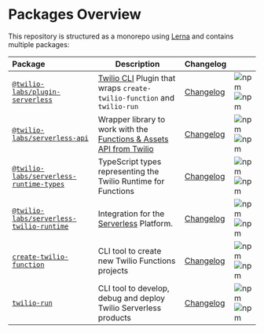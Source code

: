 # Packages Overview

This repository is structured as a monorepo using [Lerna](https://lerna.js.org) and contains multiple packages:

| Package                                                               | Description                                                                                                                 | Changelog                                                        |                                                                                                                                                                                                                                                          |
| :-------------------------------------------------------------------- | --------------------------------------------------------------------------------------------------------------------------- | ---------------------------------------------------------------- | -------------------------------------------------------------------------------------------------------------------------------------------------------------------------------------------------------------------------------------------------------- |
| [`@twilio-labs/plugin-serverless`](plugin-serverless)                 | [Twilio CLI](https://www.twilio.com/docs/cli) Plugin that wraps `create-twilio-function` and `twilio-run`                   | [Changelog](@twilio-labs/plugin-serverless/CHANGELOG.md)         | ![npm](https://img.shields.io/npm/v/@twilio-labs/plugin-serverless?color=red&label=@twilio-labs/plugin-serverless&style=flat-square) <br> ![npm](https://img.shields.io/npm/dm/@twilio-labs/plugin-serverless?style=flat-square)                         |
| [`@twilio-labs/serverless-api`](serverless-api)                       | Wrapper library to work with the [Functions & Assets API from Twilio](https://twilio.com/docs/runtime/functions-assets-api) | [Changelog](@twilio-labs/serverless-api/CHANGELOG.md)            | ![npm](https://img.shields.io/npm/v/@twilio-labs/serverless-api?color=red&label=@twilio-labs/serverless-api&style=flat-square) <br> ![npm](https://img.shields.io/npm/dm/@twilio-labs/serverless-api?style=flat-square)                                  |
| [`@twilio-labs/serverless-runtime-types`](serverless-runtime-types)   | TypeScript types representing the Twilio Runtime for Functions                                                              | [Changelog](@twilio-labs/serverless-runtime-types/CHANGELOG.md)  | ![npm](https://img.shields.io/npm/v/@twilio-labs/serverless-runtime-types?color=red&label=@twilio-labs/serverless-runtime-types&style=flat-square) <br> ![npm](https://img.shields.io/npm/dm/@twilio-labs/serverless-runtime-types?style=flat-square)    |
| [`@twilio-labs/serverless-twilio-runtime`](serverless-twilio-runtime) | Integration for the [Serverless](https://serverless.com) Platform.                                                          | [Changelog](@twilio-labs/serverless-twilio-runtime/CHANGELOG.md) | ![npm](https://img.shields.io/npm/v/@twilio-labs/serverless-twilio-runtime?color=red&label=@twilio-labs/serverless-twilio-runtime&style=flat-square) <br> ![npm](https://img.shields.io/npm/dm/@twilio-labs/serverless-twilio-runtime?style=flat-square) |
| [`create-twilio-function`](create-twilio-function)                    | CLI tool to create new Twilio Functions projects                                                                            | [Changelog](create-twilio-function/CHANGELOG.md)                 | ![npm](https://img.shields.io/npm/v/create-twilio-function?color=red&label=create-twilio-function&style=flat-square) <br> ![npm](https://img.shields.io/npm/dm/create-twilio-function?style=flat-square)                                                 |
| [`twilio-run`](twilio-run)                                            | CLI tool to develop, debug and deploy Twilio Serverless products                                                            | [Changelog](twilio-run/CHANGELOG.md)                             | ![npm](https://img.shields.io/npm/v/twilio-run?color=red&label=twilio-run&style=flat-square) <br> ![npm](https://img.shields.io/npm/dm/twilio-run?style=flat-square)                                                                                     |
